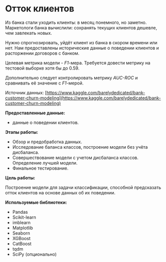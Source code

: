 # Отток клиентов

Из банка стали уходить клиенты: в месяц понемного, но заметно. Маркетологи банка вычислили: сохранять текущих клиентов дешевле, чем завлекать новых.

Нужно спрогнозировать, уйдёт клиент из банка в скором времени или нет. Нам предоставлены исторические данные о поведении клиентов и расторжении договоров с банком. 

Целевая метрика модели -  *F1*-мера. Требуется довести метрику на тестовой выборке хотя бы до 0.59.

Дополнительно следует контролировать метрику *AUC-ROC* и сравнивать её значение с *F1*-мерой.

Источник данных: [https://www.kaggle.com/barelydedicated/bank-customer-churn-modeling](https://www.kaggle.com/barelydedicated/bank-customer-churn-modeling)

**Предоставленные данные:**

- данные о поведении клиентов.

**Этапы работы:**

 - Обзор и предобработка данных.
 - Исследование баланса классов, построение модели без учёта дисбаланса.
 - Совершествование модели с учетом дисбаланса классов. Определение лучшей модели.
 - Финальное тестирование.
 
**Цель работы:**

Построение модели для задачи классификации, способной предсказать отток клиентов на основе данных об их поведении.

**Используемые библиотеки:**

- Pandas
- Scikit-learn
- imblearn
- Matplotlib
- Seaborn
- XGBoost
- CatBoost
- tqdm
- SciPy (опционально)
